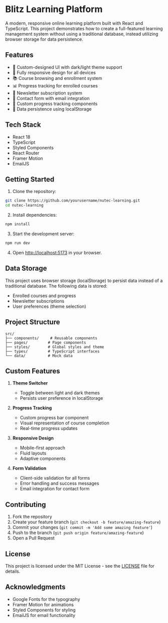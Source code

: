 # Blitz Learning Platform

A modern, responsive online learning platform built with React and TypeScript. This project demonstrates how to create a full-featured learning management system without using a traditional database, instead utilizing browser storage for data persistence.

## Features

- 🎨 Custom-designed UI with dark/light theme support
- 📱 Fully responsive design for all devices
- 📚 Course browsing and enrollment system
- 📊 Progress tracking for enrolled courses
- 📧 Newsletter subscription system
- 📝 Contact form with email integration
- 🎯 Custom progress tracking components
- 💾 Data persistence using localStorage

## Tech Stack

- React 18
- TypeScript
- Styled Components
- React Router
- Framer Motion
- EmailJS

## Getting Started

1. Clone the repository:
```bash
git clone https://github.com/yourusername/nutec-learning.git
cd nutec-learning
```

2. Install dependencies:
```bash
npm install
```

3. Start the development server:
```bash
npm run dev
```

4. Open [http://localhost:5173](http://localhost:5173) in your browser.

## Data Storage

This project uses browser storage (localStorage) to persist data instead of a traditional database. The following data is stored:

- Enrolled courses and progress
- Newsletter subscriptions
- User preferences (theme selection)

## Project Structure

```
src/
├── components/     # Reusable components
├── pages/         # Page components
├── styles/        # Global styles and theme
├── types/         # TypeScript interfaces
└── data/          # Mock data
```

## Custom Features

1. **Theme Switcher**
   - Toggle between light and dark themes
   - Persists user preference in localStorage

2. **Progress Tracking**
   - Custom progress bar component
   - Visual representation of course completion
   - Real-time progress updates

3. **Responsive Design**
   - Mobile-first approach
   - Fluid layouts
   - Adaptive components

4. **Form Validation**
   - Client-side validation for all forms
   - Error handling and success messages
   - Email integration for contact form

## Contributing

1. Fork the repository
2. Create your feature branch (`git checkout -b feature/amazing-feature`)
3. Commit your changes (`git commit -m 'Add some amazing feature'`)
4. Push to the branch (`git push origin feature/amazing-feature`)
5. Open a Pull Request

## License

This project is licensed under the MIT License - see the [LICENSE](LICENSE) file for details.

## Acknowledgments

- Google Fonts for the typography
- Framer Motion for animations
- Styled Components for styling
- EmailJS for email functionality
